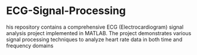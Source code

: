 # ECG-Signal-Processing
his repository contains a comprehensive ECG (Electrocardiogram) signal analysis project implemented in MATLAB. The project demonstrates various signal processing techniques to analyze heart rate data in both time and frequency domains
